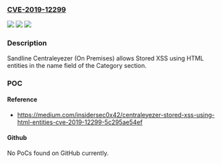### [CVE-2019-12299](https://cve.mitre.org/cgi-bin/cvename.cgi?name=CVE-2019-12299)
![](https://img.shields.io/static/v1?label=Product&message=n%2Fa&color=blue)
![](https://img.shields.io/static/v1?label=Version&message=n%2Fa&color=blue)
![](https://img.shields.io/static/v1?label=Vulnerability&message=n%2Fa&color=brighgreen)

### Description

Sandline Centraleyezer (On Premises) allows Stored XSS using HTML entities in the name field of the Category section.

### POC

#### Reference
- https://medium.com/insidersec0x42/centraleyezer-stored-xss-using-html-entities-cve-2019-12299-5c295ae54ef

#### Github
No PoCs found on GitHub currently.

